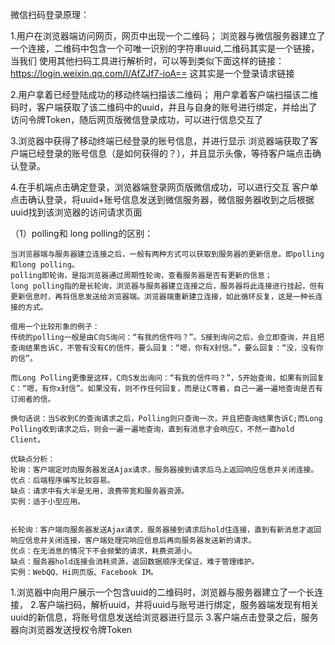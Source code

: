 微信扫码登录原理：


1.用户在浏览器端访问网页，网页中出现一个二维码；
    浏览器与微信服务器建立了一个连接，二维码中包含一个可唯一识别的字符串uuid,二维码其实是一个链接，当我们
    使用其他扫码工具进行解析时，可以等到类似下面这样的链接：
    https://login.weixin.qq.com/l/AfZJf7-ioA== 这其实是一个登录请求链接

2.用户拿着已经登陆成功的移动终端扫描该二维码；
    用户拿着客户端扫描该二维码时，客户端获取了该二维码中的uuid，并且与自身的账号进行绑定，并给出了
    访问令牌Token，随后网页版微信登录成功，可以进行信息交互了

3.浏览器中获得了移动终端已经登录的账号信息，并进行显示
    浏览器端获取了客户端已经登录的账号信息（是如何获得的？），并且显示头像，等待客户端点击确认登录。

4.在手机端点击确定登录，浏览器端登录网页版微信成功，可以进行交互
    客户单点击确认登录，将uuid+账号信息发送到微信服务器，微信服务器收到之后根据uuid找到该浏览器的访问请求页面


（1）polling和 long polling的区别：

	当浏览器端与服务器建立连接之后，一般有两种方式可以获取到服务器的更新信息，即polling和long polling。
    polling即轮询，是指浏览器通过周期性轮询，查看服务器是否有更新的信息；
    long polling指的是长轮询，浏览器与服务器建立连接之后，服务器将此连接进行挂起，但有更新信息时，再将信息发送给浏览器端。浏览器端重新建立连接，如此循环反复，这是一种长连接的方式。

    借用一个比较形象的例子：
	传统的polling一般是由C向S询问：“有我的信件吗？”。S接到询问之后，会立即查询，并且把查询结果告诉C，不管有没有C的信件，要么回复：“嗯，你有X封信。”，要么回复：“没，没有你的信”。

	而Long Polling更像是这样，C向S发出询问：“有我的信件吗？”，S开始查询，如果有则回复C：“嗯，有你x封信”。如果没有，则不作任何回复，而是让C等着，自己一遍一遍地查询是否有订阅者的信。

	换句话说：当S收到C的查询请求之后，Polling则只查询一次，并且把查询结果告诉C;而Long Polling收到请求之后，则会一遍一遍地查询，直到有消息才会响应C，不然一直hold Client。

    优缺点分析：
    轮询：客户端定时向服务器发送Ajax请求，服务器接到请求后马上返回响应信息并关闭连接。 
    优点：后端程序编写比较容易。 
    缺点：请求中有大半是无用，浪费带宽和服务器资源。 
    实例：适于小型应用。


    长轮询：客户端向服务器发送Ajax请求，服务器接到请求后hold住连接，直到有新消息才返回响应信息并关闭连接，客户端处理完响应信息后再向服务器发送新的请求。 
    优点：在无消息的情况下不会频繁的请求，耗费资源小。 
    缺点：服务器hold连接会消耗资源，返回数据顺序无保证，难于管理维护。 
    实例：WebQQ、Hi网页版、Facebook IM。


1.浏览器中向用户展示一个包含uuid的二维码时，浏览器与服务器建立了一个长连接，
2.客户端扫码，解析uuid，并将uuid与账号进行绑定，服务器端发现有相关uuid的新信息，将账号信息发送给浏览器进行显示
3.客户端点击登录之后，服务器向浏览器发送授权令牌Token











